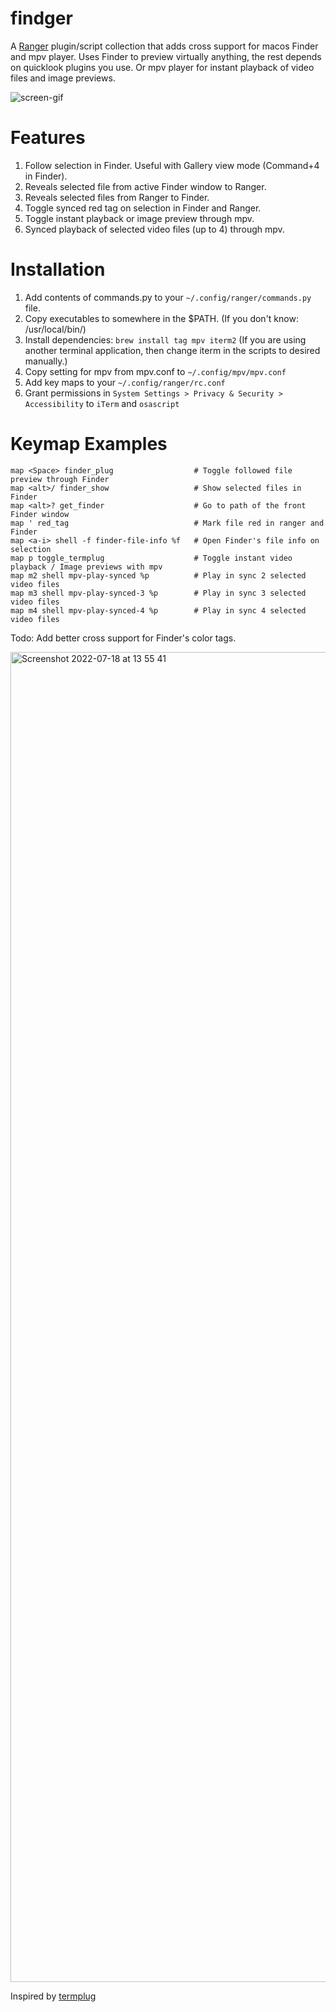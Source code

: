 # findger

A [Ranger](https://github.com/ranger/ranger) plugin/script collection that adds cross support for macos Finder and mpv player.
Uses Finder to preview virtually anything, the rest depends on quicklook plugins you use. Or mpv player for instant playback of video files and image previews.

![screen-gif](./preview.gif)

# Features

  1. Follow selection in Finder. Useful with Gallery view mode (Command+4 in Finder).
  2. Reveals selected file from active Finder window to Ranger.
  3. Reveals selected files from Ranger to Finder.
  4. Toggle synced red tag on selection in Finder and Ranger.
  5. Toggle instant playback or image preview through mpv.
  6. Synced playback of selected video files (up to 4) through mpv.

# Installation

  1. Add contents of commands.py to your `~/.config/ranger/commands.py` file.
  2. Copy executables to somewhere in the $PATH. (If you don't know: /usr/local/bin/)
  3. Install dependencies: `brew install tag mpv iterm2` (If you are using another terminal application, then change iterm in the scripts to desired manually.)
  4. Copy setting for mpv from mpv.conf to `~/.config/mpv/mpv.conf`
  5. Add key maps to your `~/.config/ranger/rc.conf`
  6. Grant permissions in `System Settings > Privacy & Security > Accessibility` to `iTerm` and `osascript`

# Keymap Examples

```
map <Space> finder_plug                  # Toggle followed file preview through Finder
map <alt>/ finder_show                   # Show selected files in Finder
map <alt>? get_finder                    # Go to path of the front Finder window
map ' red_tag                            # Mark file red in ranger and Finder
map <a-i> shell -f finder-file-info %f   # Open Finder's file info on selection
map p toggle_termplug                    # Toggle instant video playback / Image previews with mpv
map m2 shell mpv-play-synced %p          # Play in sync 2 selected video files
map m3 shell mpv-play-synced-3 %p        # Play in sync 3 selected video files
map m4 shell mpv-play-synced-4 %p        # Play in sync 4 selected video files
```

Todo: Add better cross support for Finder's color tags.

<img width="2128" alt="Screenshot 2022-07-18 at 13 55 41" src="https://user-images.githubusercontent.com/77557804/179497347-9f0ba654-f6dc-4c17-834d-77e5b5d670fd.png">

Inspired by [termplug](https://github.com/laktak/termplug)
